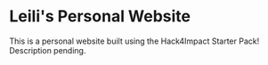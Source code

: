 # Leili's Personal Website

This is a personal website built using the Hack4Impact Starter Pack!
Description pending.
